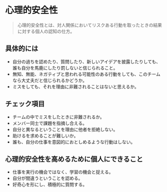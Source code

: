 # 心理的安全性

> 心理的安全性とは、対人関係においてリスクある行動を取ったときの結果に対する個人の認知の仕方。

## 具体的には

* 自分の過ちを認めたり、質問したり、新しいアイデアを披露したりしても、誰も自分を馬鹿にしたり罰しないと信じられること。
* 無知、無能、ネガティブと思われる可能性のある行動をしても、このチームなら大丈夫だと信じられるかどうか。
* ミスをしても、それを理由に非難されることはないと思えるか。


## チェック項目

* チームの中でミスをしたときに非難されるか。
* メンバー同士で課題を指摘し合える。
* 自分と異なるということを理由に他者を拒絶しない。
* 助けるを求めることが難しいか。
* 誰も、自分の仕事を意図的におとしめるような行動はしない。


## 心理的安全性を高めるために個人にできること

* 仕事を実行の機会ではなく、学習の機会と捉える。
* 自分が間違うということを認める。
* 好奇心を形にし、積極的に質問する。
